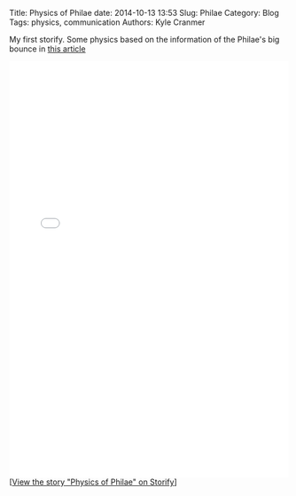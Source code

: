 Title: Physics of Philae 
date: 2014-10-13 13:53
Slug: Philae
Category: Blog
Tags:  physics, communication
Authors: Kyle Cranmer

My first storify. Some physics based on the information of the Philae's big bounce in [this article](http://www.bbc.com/news/science-environment-30034060)

<div class="storify"><iframe src="//storify.com/KyleCranmer/physics-of-philae/embed?border=false" width="100%" height="750" frameborder="no" allowtransparency="true"></iframe><script src="//storify.com/KyleCranmer/physics-of-philae.js?border=false"></script><noscript>[<a href="//storify.com/KyleCranmer/physics-of-philae" target="_blank">View the story "Physics of Philae" on Storify</a>]</noscript></div>